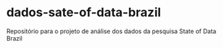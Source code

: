 # dados-sate-of-data-brazil
Repositório para o projeto de análise dos dados da pesquisa State of Data Brazil
